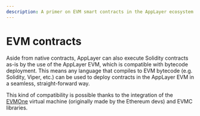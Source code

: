 ```yaml
---
description: A primer on EVM smart contracts in the AppLayer ecosystem.
---
```


# EVM contracts

Aside from native contracts, AppLayer can also execute Solidity contracts as-is by the use of the AppLayer EVM, which is compatible with bytecode deployment. This means any language that compiles to EVM bytecode (e.g. Solidity, Viper, etc.) can be used to deploy contracts in the AppLayer EVM in a seamless, straight-forward way.

This kind of compatibility is possible thanks to the integration of the [EVMOne](https://github.com/ethereum/evmone) virtual machine (originally made by the Ethereum devs) and EVMC libraries.

